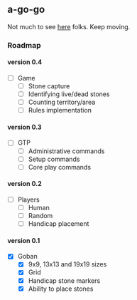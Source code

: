 ## a-go-go

Not much to see [here](http://johanlindberg.github.io/a-go-go/tests.html) folks. Keep moving.

### Roadmap

#### version 0.4

- [ ] Game
  - [ ] Stone capture
  - [ ] Identifying live/dead stones
  - [ ] Counting territory/area
  - [ ] Rules implementation

#### version 0.3

- [ ] GTP
  - [ ] Administrative commands
  - [ ] Setup commands
  - [ ] Core play commands

#### version 0.2

- [ ] Players
  - [ ] Human
  - [ ] Random
  - [ ] Handicap placement

#### version 0.1

- [x] Goban
  - [x] 9x9, 13x13 and 19x19 sizes
  - [x] Grid
  - [x] Handicap stone markers
  - [x] Ability to place stones
